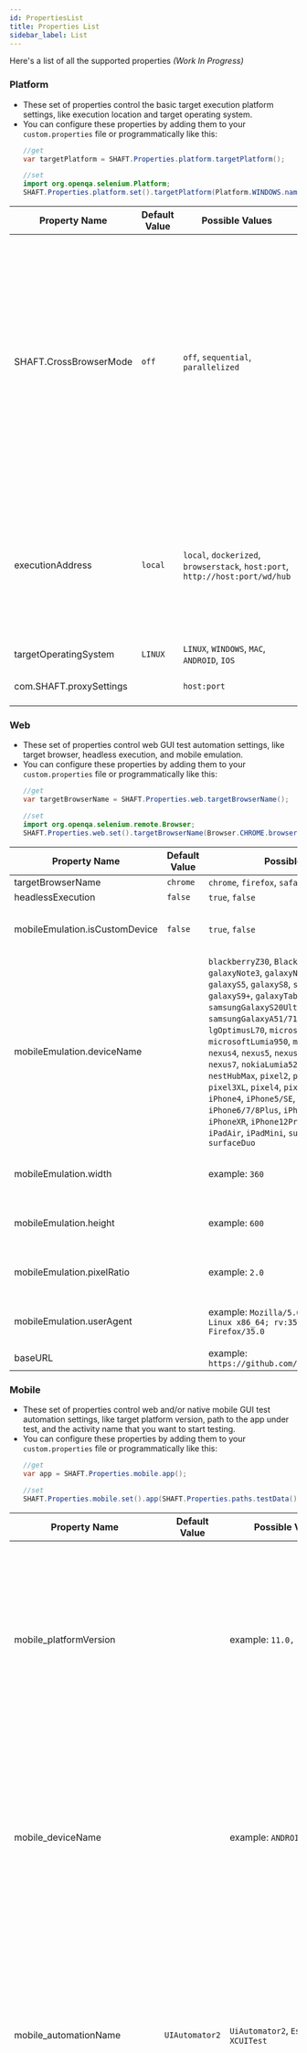 ```yaml
---
id: PropertiesList
title: Properties List
sidebar_label: List
---
```


Here's a list of all the supported properties *(Work In Progress)*

### Platform

- These set of properties control the basic target execution platform settings, like execution location and target operating system.
- You can configure these properties by adding them to your `custom.properties` file or programmatically like this:
    ```java
    //get
    var targetPlatform = SHAFT.Properties.platform.targetPlatform();

    //set
    import org.openqa.selenium.Platform;
    SHAFT.Properties.platform.set().targetPlatform(Platform.WINDOWS.name());
    ```

| Property Name           | Default Value | Possible Values                                                               | Description                                                                                                                                                                                                                                                                                                                                                                                                                                                                                          |
| ----------------------- | ------------- | ----------------------------------------------------------------------------- | ---------------------------------------------------------------------------------------------------------------------------------------------------------------------------------------------------------------------------------------------------------------------------------------------------------------------------------------------------------------------------------------------------------------------------------------------------------------------------------------------------- |
| SHAFT.CrossBrowserMode  | `off`         | `off`, `sequential`, `parallelized`                                           | • Cross Browser Mode allows SHAFT to run your test class against Chrome, Firefox, and Safari!<br/>• You need to have 'Docker Desktop' installed on your machine, and configured to use Linux images.<br/>• Off → Your tests will run normally and respect your configuration.<br/>• Sequential → Your tests will run on Chrome, Firefox, and Safari in sequence.<br/>• Parallelized → Your tests will run on Chrome, Firefox and Safari in parallel. And for each browser they will run in sequence. |
| executionAddress        | `local`       | `local`, `dockerized`, `browserstack`, `host:port`, `http://host:port/wd/hub` | • For Appium, set the below settings and move to the Mobile tab to continue.<br/>• For BrowserStack, set the "Target Operating System" below, and the "Automation Name" in the Mobile tab, then configure the "browserStack.properties" file in your project directory.                                                                                                                                                                                                                              |
| targetOperatingSystem   | `LINUX`       | `LINUX`, `WINDOWS`, `MAC`, `ANDROID`, `IOS`                                   |
| com.SHAFT.proxySettings | ` `           | `host:port`                                                                   | • Used to configure testing behind a proxy. e.g. corporate proxy.                                                                                                                                                                                                                                                                                                                                                                                                                                    |

### Web

- These set of properties control web GUI test automation settings, like target browser, headless execution, and mobile emulation.
- You can configure these properties by adding them to your `custom.properties` file or programmatically like this:
    ```java
    //get
    var targetBrowserName = SHAFT.Properties.web.targetBrowserName();

    //set
    import org.openqa.selenium.remote.Browser;
    SHAFT.Properties.web.set().targetBrowserName(Browser.CHROME.browserName());
    ```

| Property Name                  | Default Value | Possible Values                                                                                                                                                                                                                                                                                                                                                                                                                                                                                                                                                                                                                                                                                              | Description                            |
| ------------------------------ | ------------- | ------------------------------------------------------------------------------------------------------------------------------------------------------------------------------------------------------------------------------------------------------------------------------------------------------------------------------------------------------------------------------------------------------------------------------------------------------------------------------------------------------------------------------------------------------------------------------------------------------------------------------------------------------------------------------------------------------------ | -------------------------------------- |
| targetBrowserName              | `chrome`      | `chrome`, `firefox`, `safari`, `MicrosoftEdge`                                                                                                                                                                                                                                                                                                                                                                                                                                                                                                                                                                                                                                                               |
| headlessExecution              | `false`       | `true`, `false`                                                                                                                                                                                                                                                                                                                                                                                                                                                                                                                                                                                                                                                                                              |
| mobileEmulation.isCustomDevice | `false`       | `true`, `false`                                                                                                                                                                                                                                                                                                                                                                                                                                                                                                                                                                                                                                                                                              | • This only works for Chrome and Edge. |
| mobileEmulation.deviceName     | ` `           | `blackberryZ30`, `BlackberryPlayBook`, `galaxyNote3`, `galaxyNoteII`, `galaxySIII`, `galaxyS5`, `galaxyS8`, `samsungGalaxyS8+`, `galaxyS9+`, `galaxyTabS4`, `galaxyFold`, `samsungGalaxyS20Ultra`, `samsungGalaxyA51/71`, `kindleFireHDX`, `lgOptimusL70`, `microsoftLumia550`, `microsoftLumia950`, `motoG4`, `nexus10`, `nexus4`, `nexus5`, `nexus5X`, `nexus6`, `nexus6P`, `nexus7`, `nokiaLumia520`, `nokiaN9`, `nestHub`, `nestHubMax`, `pixel2`, `pixel2XL`, `pixel3`, `pixel3XL`, `pixel4`, `pixel5`, `jioPhone2`, `iPhone4`, `iPhone5/SE`, `iPhone6/7/8`, `iPhone6/7/8Plus`, `iPhoneSE`, `iPhoneX`, `iPhoneXR`, `iPhone12Pro`, `iPad`, `iPadPro`, `iPadAir`, `iPadMini`, `surfacePro7`, `surfaceDuo` | • This only works for Chrome and Edge. |
| mobileEmulation.width          | ` `           | example: `360`                                                                                                                                                                                                                                                                                                                                                                                                                                                                                                                                                                                                                                                                                               | • This only works for Chrome and Edge. |
| mobileEmulation.height         | ` `           | example: `600`                                                                                                                                                                                                                                                                                                                                                                                                                                                                                                                                                                                                                                                                                               | • This only works for Chrome and Edge. |
| mobileEmulation.pixelRatio     | ` `           | example: `2.0`                                                                                                                                                                                                                                                                                                                                                                                                                                                                                                                                                                                                                                                                                               | • This only works for Chrome and Edge. |
| mobileEmulation.userAgent      | ` `           | example: `Mozilla/5.0 (X11; Ubuntu; Linux x86_64; rv:35.0) Gecko/20100101 Firefox/35.0`                                                                                                                                                                                                                                                                                                                                                                                                                                                                                                                                                                                                                      | • This only works for Chrome and Edge. |
| baseURL                        | ` `           | example: `https://github.com/ShaftHQ/SHAFT_ENGINE`                                                                                                                                                                                                                                                                                                                                                                                                                                                                                                                                                                                                                                                           |


### Mobile

- These set of properties control web and/or native mobile GUI test automation settings, like target platform version, path to the app under test, and the activity name that you want to start testing.
- You can configure these properties by adding them to your `custom.properties` file or programmatically like this:
    ```java
    //get
    var app = SHAFT.Properties.mobile.app();

    //set
    SHAFT.Properties.mobile.set().app(SHAFT.Properties.paths.testData() + "apps/BStackSampleApp.ipa");
    ```

| Property Name                | Default Value  | Possible Values                                                                      | Description                                                                                                                                                                                                                                                                                                                                                                                                                                                               |
| ---------------------------- | -------------- | ------------------------------------------------------------------------------------ | ------------------------------------------------------------------------------------------------------------------------------------------------------------------------------------------------------------------------------------------------------------------------------------------------------------------------------------------------------------------------------------------------------------------------------------------------------------------------- |
| mobile_platformVersion       | ` `            | example: `11.0, 13.0`                                                                | • You can add any property from the <a href="http://appium.io/docs/en/writing-running-appium/caps/">List of Appium Capabilities</a> directly to your .property files or via CLI arguments, just make sure to add `mobile_` as a prefix.                                                                                                                                                                                                                                   |
| mobile_deviceName            | ` `            | example: `ANDROID_EMULATOR`                                                          | • You can add any property from the <a href="http://appium.io/docs/en/writing-running-appium/caps/">List of Appium Capabilities</a> directly to your .property files or via CLI arguments, just make sure to add `mobile_` as a prefix.                                                                                                                                                                                                                                   |
| mobile_automationName        | `UIAutomator2` | `UiAutomator2`, `Espresso`, `XCUITest`                                               | • You can add any property from the <a href="http://appium.io/docs/en/writing-running-appium/caps/">List of Appium Capabilities</a> directly to your .property files or via CLI arguments, just make sure to add `mobile_` as a prefix.                                                                                                                                                                                                                                   |
| mobile_udid                  | ` `            | example: `RQ3005TAQP`                                                                | • Unique device identifier of the connected physical device (leave empty if not applicable).<br/>• You can add any property from the <a href="http://appium.io/docs/en/writing-running-appium/caps/">List of Appium Capabilities</a> directly to your .property files or via CLI arguments, just make sure to add `mobile_` as a prefix.                                                                                                                                  |  |
| mobile_browserName           | ` `            | `chrome`, `Chromium`, `Browser`, `Safari`, `samsung`                                 | • You can add any property from the <a href="http://appium.io/docs/en/writing-running-appium/caps/">List of Appium Capabilities</a> directly to your .property files or via CLI arguments, just make sure to add `mobile_` as a prefix.                                                                                                                                                                                                                                   |
| MobileBrowserVersion         | ` `            | example: `83.0.4103.39`                                                              | • The latest version of the WebDriver executable that is compatible with the target browser. You can get it from <a href="https://www.selenium.dev/documentation/en/webdriver/driver_requirements/#quick-reference">here</a>.<br/>• You can add any property from the <a href="http://appium.io/docs/en/writing-running-appium/caps/">List of Appium Capabilities</a> directly to your .property files or via CLI arguments, just make sure to add `mobile_` as a prefix. |  |
| mobile_app                   | ` `            | `relativePath/to/myApp.apk`, `absolutePath/to/myApp.apk`, `http://myapp.com/app.ipa` | • You can add any property from the <a href="http://appium.io/docs/en/writing-running-appium/caps/">List of Appium Capabilities</a> directly to your .property files or via CLI arguments, just make sure to add `mobile_` as a prefix.                                                                                                                                                                                                                                   |
| mobile_appPackage            | ` `            | example: `com.example.android.myApp`                                                 | • You can add any property from the <a href="http://appium.io/docs/en/writing-running-appium/caps/">List of Appium Capabilities</a> directly to your .property files or via CLI arguments, just make sure to add `mobile_` as a prefix.                                                                                                                                                                                                                                   |
| mobile_appActivity           | ` `            | example: `.MainActivity`                                                             | • You can add any property from the <a href="http://appium.io/docs/en/writing-running-appium/caps/">List of Appium Capabilities</a> directly to your .property files or via CLI arguments, just make sure to add `mobile_` as a prefix.                                                                                                                                                                                                                                   |
| selfManaged                  | `false`        |                                                                                      |
| selfManagedAndroidSDKVersion | `31`           |                                                                                      |


### Flags

- These set of properties control generic platform flags, like the number of test retry attemps, atomaximization of web browser window, and any other built-in checks or workarounds that aim to stabelize your test execution.
- You can configure these properties by adding them to your `custom.properties` file or programmatically like this:
    ```java
    //get
    var clickUsingJavascriptWhenWebDriverClickFails = SHAFT.Properties.flags.clickUsingJavascriptWhenWebDriverClickFails();

    //set
    SHAFT.Properties.flags.set().clickUsingJavascriptWhenWebDriverClickFails(true);
    ```

| Property Name                               | Default Value | Possible Values                          | Description                                                                                                                                                                                                                                            |
| ------------------------------------------- | ------------- | ---------------------------------------- | ------------------------------------------------------------------------------------------------------------------------------------------------------------------------------------------------------------------------------------------------------ |
| retryMaximumNumberOfAttempts                | `0`           | example: `0`, `1`, `2`, `3`, `4`, ...etc |
| autoMaximizeBrowserWindow                   | `true`        | `true`, `false`                          |
| forceCheckForElementVisibility              | `true`        | `true`, `false`                          |
| forceCheckElementLocatorIsUnique            | `true`        | `true`, `false`                          |
| attemptToClickBeforeTyping                  | `false`       | `true`, `false`                          |
| attemptClearBeforeTypingUsingBackspace      | `false`       | `true`, `false`                          |
| forceCheckTextWasTypedCorrectly             | `true`        | `true`, `false`                          |
| forceCheckNavigationWasSuccessful           | `true`        | `true`, `false`                          |
| respectBuiltInWaitsInNativeMode             | `true`        | `true`, `false`                          |
| forceCheckStatusOfRemoteServer              | `false`       | `true`, `false`                          |
| clickUsingJavascriptWhenWebDriverClickFails | `false`       | `true`, `false`                          |
| autoCloseDriverInstance                     | `true`        | `true`, `false`                          |
| automaticallyAssertResponseStatusCode       | `true`        | `true`, `false`                          |
| maximumPerformanceMode                      | `0`           | `0`, `1`, `2`                            | • `0` -> Disabled, `1` -> Without Headless Execution, `2` -> With Headless Execution <br/>• Enabling maximumPerformanceMode will disable all complementary features to ensure the fastest execution possible with a 400% calculated performance boost. |
| skipTestsWithLinkedIssues                   | `false`       | `true`, `false`                          | • It is recommended to leave this feature disabled unless you explicitly want to skip any tests that have the @Issue or @Issues annotation.                                                                                                            |

### Reporting

- These set of properties control the engine's built-in reporting capabilities, like whether or not to capture the element name in the report to make it more readible, capturing webdriver logs for more debugging, and the behavior of our different reports before and after test execution.
- You can configure these properties by adding them to your `custom.properties` file or programmatically like this:
    ```java
    //get
    var openAllureReportAfterExecution = SHAFT.Properties.reporting.openAllureReportAfterExecution();

    //set
    SHAFT.Properties.reporting.set().openAllureReportAfterExecution(true);
    ```

| Property Name                              | Default Value | Possible Values | Description |
| ------------------------------------------ | ------------- | --------------- | ----------- |
| captureElementName                         | `true`        | `true`, `false` |
| captureWebDriverLogs                       | `false`       | `true`, `false` |
| alwaysLogDiscreetly                        | `false`       | `true`, `false` |
| debugMode                                  | `false`       | `true`, `false` |
| cleanAllureResultsDirectoryBeforeExecution | `true`        | `true`, `false` |
| generateAllureReportArchive                | `false`       | `true`, `false` |
| openAllureReportAfterExecution             | `false`       | `true`, `false` |
| generateExtentReports                      | `true`        | `true`, `false` |
| cleanExtentReportsDirectoryBeforeExecution | `true`        | `true`, `false` |
| openExtentReportAfterExecution             | `false`       | `true`, `false` |             |
| attachExtentReportsToAllureReport          | `false`       | `true`, `false` |
| openLighthouseReportWhileExecution         | `true`        | `true`, `false` |
| openExecutionSummaryReportAfterExecution   | `true`        | `true`, `false` |             |

### Timeouts

- These set of properties control the engine's built-in synchronization capabilities, such as waiting for lazy loading, element identification timeout, API connection timeout, database query timeout, and shell session timeout.
- You can configure these properties by adding them to your `custom.properties` file or programmatically like this:
    ```java
    //get
    var elementIdentificationTimeout = SHAFT.Properties.timeouts.defaultElementIdentificationTimeout();

    //set
    SHAFT.Properties.timeouts.set().defaultElementIdentificationTimeout(5);
    ```

| Property Name                       | Default Value | Possible Values | Description                                                                        |
| ----------------------------------- | ------------- | --------------- | ---------------------------------------------------------------------------------- |
| waitForLazyLoading                  | `true`        | `true`, `false` | Especially useful for modern/responsive web apps using React, Vue, Angular, ...etc |
| lazyLoadingTimeout                  | `30`          |
| browserNavigationTimeout            | `60`          |
| pageLoadTimeout                     | `60`          |
| scriptExecutionTimeout              | `30`          |
| defaultElementIdentificationTimeout | `60`          |
| apiSocketTimeout                    | `30`          |
| apiConnectionTimeout                | `30`          |
| apiConnectionManagerTimeout         | `30`          |
| shellSessionTimeout                 | `30`          |
| dockerCommandTimeout                | `30`          |
| databaseLoginTimeout                | `30`          |
| databaseNetworkTimeout              | `30`          |
| databaseQueryTimeout                | `30`          |
| waitForRemoteServerToBeUp           | `false`       | `true`, `false` |                                                                                    |
| timeoutForRemoteServerToBeUp        | `10`          |                 |                                                                                    |
| remoteServerInstanceCreationTimeout | `10`          |                 |                                                                                    |

### Visuals

- These set of properties control the engine's built-in visual validation and AI capabilities, such as the visual matching threshhold for AI powered element identification, when to take screenshots, screenshot types, videos, animated GIFs, and complete page snapshots.
- You can configure these properties by adding them to your `custom.properties` file or programmatically like this:
    ```java
    //get
    var visualMatchingThreshold = SHAFT.Properties.visuals.visualMatchingThreshold();

    //set
    SHAFT.Properties.visuals.set().visualMatchingThreshold(0.7);
    ```

| Property Name                                  | Default Value          | Possible Values                              | Description |
| ---------------------------------------------- | ---------------------- | -------------------------------------------- | ----------- |
| visualMatchingThreshold                        | `0.90`                 | any decimal value between `0.00` and `1.00`  |             |
| screenshotParams_scalingFactor                 | `1`                    |                                              |             |
| screenshotParams_whenToTakeAScreenshot         | `ValidationPointsOnly` | `Always, ValidationPointsOnly, FailuresOnly` |             |
| screenshotParams_screenshotType                | `FullPage`             |                                              |             |
| screenshotParams_highlightElements             | `true`                 | `true`, `false`                              |             |
| screenshotParams_highlightMethod               | `AI`                   |                                              |             |
| screenshotParams_skippedElementsFromScreenshot | ``                     |                                              |             |
| screenshotParams_watermark                     | `true`                 | `true`, `false`                              |             |
| screenshotParams_watermarkOpacity              | `0.2`                  |                                              |             |
| createAnimatedGif                              | `false`                | `true`, `false`                              |             |
| animatedGif_frameDelay                         | `500`                  |                                              |             |
| videoParams_recordVideo                        | `false`                | `true`, `false`                              |             |
| videoParams_scope                              | `DriverSession`        |                                              |             |
| whenToTakePageSourceSnapshot                   | `Never`                |                                              |             |

### Jira

- These set of properties control the engine's built-in Jira and Xray integrations for test management and defect reporting.
- You can configure these properties by adding them to your `custom.properties` file. Ideally you wouldn't need to configure these properties programatically, but if you ever need to, you can do it like this:
    ```java
    //get
    var reportBugs = SHAFT.Properties.jira.reportBugs();

    //set
    SHAFT.Properties.jira.set().reportBugs(true);
    ```

| Property Name              | Default Value                                | Possible Values | Description |
| -------------------------- | -------------------------------------------- | --------------- | ----------- |
| jiraInteraction            | `false`                                      | `true`, `false` |             |
| jiraUrl                    | `https://`                                   |                 |             |
| projectKey                 | ``                                           |                 |             |
| authorization              | `:`                                          |                 |             |
| reportTestCasesExecution   | `false`                                      | `true`, `false` |             |
| reportPath                 | `target/surefire-reports/testng-results.xml` |                 |             |
| ExecutionName              | ``                                           |                 |             |
| ExecutionDescription       | ``                                           |                 |             |
| ReportBugs                 | `false`                                      | `true`, `false` |             |
| assignee                   | ``                                           |                 |             |
| allure.link.tms.pattern    | `https:///{}`                                |                 |             |
| allure.link.custom.pattern | `{}`                                         |                 |             |

### Cucumber

- These set of properties control your cucumber settings, such as the path to your feature files, the package names for your step definition classes, and any plugins you want to enable.
- You can configure these properties by editing your `src/main/resources/properties/cucumber.properties` file.

| Property Name        | Default Value                                                                                                                        | Possible Values | Description |
| -------------------- | ------------------------------------------------------------------------------------------------------------------------------------ | --------------- | ----------- |
| cucumber.features    | `src/test/resources`                                                                                                                 |                 |             |
| cucumber.filter.name | ``                                                                                                                                   |                 |             |
| cucumber.filter.tags | ``                                                                                                                                   |                 |             |
| cucumber.glue        | `customCucumberSteps, com.shaft.cucumber`                                                                                            |                 |             |
| cucumber.plugin      | `pretty, json:allure-results/cucumber.json, html:allure-results/cucumberReport.html, com.shaft.listeners.CucumberTestRunnerListener` |                 |             |

### Healenium

| Property Name  | Default Value | Possible Values | Description |
| -------------- | ------------- | --------------- | ----------- |
| recovery-tries | `1`           |                 |             |
| score-cap      | `0.5`         |                 |             |
| heal-enabled   | `false`       |                 |             |
| serverHost     | `localhost`   |                 |             |
| serverPort     | `7878`        |                 |             |
| imitatePort    | `8000`        |                 |             |

### Paths

| Property Name                    | Default Value                                 | Possible Values | Description |
| -------------------------------- | --------------------------------------------- | --------------- | ----------- |
| propertiesFolderPath             | `src/main/resources/properties/`              |                 |             |
| defaultPropertiesFolderPath      | `src/main/resources/properties/default`       |                 |             |
| dynamicObjectRepositoryPath      | `src/main/resources/dynamicObjectRepository/` |                 |             |
| testDataFolderPath               | `src/test/resources/testDataFiles/`           |                 |             |
| downloadsFolderPath              | `target/downloadedFiles/`                     |                 |             |
| allureResultsFolderPath          | `allure-results/`                             |                 |             |
| extentReportsFolderPath          | `extent-reports/`                             |                 |             |
| executionSummaryReportFolderPath | `execution-summary/`                          |                 |             |
| video.folder                     | `allure-results/videos`                       |                 |             |
| servicesFolderPath               | `src/test/resources/META-INF/services/`       |                 |             |
| applitoolsApiKey                 | ``                                            |                 |             |


### Pattern

| Property Name             | Default Value | Possible Values | Description |
| ------------------------- | ------------- | --------------- | ----------- |
| testDataColumnNamePrefix  | `Data`        |                 |             |
| allure.link.issue.pattern | ``            |                 |             |

### Tinkey

| Property Name             | Default Value | Possible Values | Description |
| ------------------------- | ------------- | --------------- | ----------- |
| tinkey.keysetFilename     | ``            |                 |             |
| tinkey.kms.serverType     | ``            |                 |             |
| tinkey.kms.credentialPath | ``            |                 |             |
| tinkey.kms.masterKeyUri   | ``            |                 |             |

### BrowserStack

| Property Name                    | Default Value | Possible Values | Description                                                                                           |
| -------------------------------- | ------------- | --------------- | ----------------------------------------------------------------------------------------------------- |
| browserStack.username            | ``            |                 |                                                                                                       |
| browserStack.accessKey           | ``            |                 |                                                                                                       |
| browserStack.platformVersion     | ``            |                 |                                                                                                       |
| browserStack.deviceName          | ``            |                 |                                                                                                       |
| browserStack.appUrl              | ``            |                 | Use appUrl to test a previously uploaded app file                                                     |
| browserStack.customID            | ``            |                 | Use customID to test the latest uploaded version as the above url expires regularly                   |
| browserStack.appName             | ``            |                 |                                                                                                       |
| browserStack.appRelativeFilePath | ``            |                 |                                                                                                       |
| browserStack.osVersion           | ``            |                 | In case of Desktop web testing you must also set the `targetOperatingSystem`, and `targetBrowserName` |
| browserStack.browserVersion      | ``            |                 | optional, uses random by default                                                                      |
| browserStack.local               | `false`       | `true`, `false` |                                                                                                       |

### LambdaTest

| Property Name                   | Default Value  | Possible Values | Description                                                              |
| ------------------------------- | -------------- | --------------- | ------------------------------------------------------------------------ |
| LambdaTest.username             | ``             |                 |                                                                          |
| LambdaTest.accessKey            | ``             |                 |                                                                          |
| LambdaTest.platformVersion      | ``             |                 |                                                                          |
| LambdaTest.deviceName           | ``             |                 |                                                                          |
| LambdaTest.appUrl               | ``             |                 |                                                                          |
| LambdaTest.appProfiling         | `false`        | `true`, `false` |                                                                          |
| LambdaTest.osVersion            | ``             |                 |                                                                          |
| LambdaTest.visual               | `false`        | `true`, `false` |                                                                          |
| LambdaTest.video                | `false`        | `true`, `false` |                                                                          |
| LambdaTest.appName              | ``             |                 | Use appName and appRelativeFilePath to upload a new app file and test it |
| LambdaTest.appRelativeFilePath  | ``             |                 | Use appName and appRelativeFilePath to upload a new app file and test it |
| LambdaTest.resolution           | ``             |                 |                                                                          |
| LambdaTest.headless             | `false`        | `true`, `false` |                                                                          |
| LambdaTest.timezone             | ``             |                 |                                                                          |
| LambdaTest.project              | `SHAFT_Engine` |                 |                                                                          |
| LambdaTest.build                | `Build Name`   |                 |                                                                          |
| LambdaTest.selenium_version     | ``             |                 |                                                                          |
| LambdaTest.driver_version       | ``             |                 |                                                                          |
| LambdaTest.w3c                  | `true`         | `true`, `false` |                                                                          |
| LambdaTest.browserVersion       | ``             |                 | optional, uses random by default                                         |
| LambdaTest.geoLocation          | `EG`           |                 | Optional extra settings                                                  |
| LambdaTest.debug                | `false`        | `true`, `false` | Optional extra settings                                                  |
| LambdaTest.acceptInsecureCerts  | `true`         | `true`, `false` | Optional extra settings                                                  |
| LambdaTest.networkLogs          | `false`        | `true`, `false` | Optional extra settings                                                  |
| LambdaTest.appiumVersion        | `2.0.0`        |                 | Optional extra settings                                                  |
| LambdaTest.autoGrantPermissions | `true`         | `true`, `false` |                                                                          |
| LambdaTest.autoAcceptAlerts     | `true`         | `true`, `false` |                                                                          |
| LambdaTest.isRealMobile         | `true`         | `true`, `false` |                                                                          |
| LambdaTest.console              | `false`        | `true`, `false` |                                                                          |
| LambdaTest.customID             | ``             |                 |                                                                          |

### Performance

| Property Name            | Default Value | Possible Values | Description |
| ------------------------ | ------------- | --------------- | ----------- |
| lightHouseExecution      | `false`       |                 |             |
| lightHouseExecution.port | `8888`        |                 |             |

### TestNG

- These set of properties control your TestNG parallelization settings.
- You can configure these properties by editing your `src/main/resources/properties/testng.properties` file.

| Property Name              | Default Value | Possible Values                      | Description |
| -------------------------- | ------------- | ------------------------------------ | ----------- |
| setParallel                | `NONE`        | `METHODS, CLASSES, TESTS, INSTANCES` |             |
| setThreadCount             | `1`           |                                      |             |
| setVerbose                 | `1`           |                                      |             |
| setPreserveOrder           | `true`        | `true`, `false`                      |             |
| setGroupByInstances        | `true`        | `true`, `false`                      |             |
| setDataProviderThreadCount | `1`           |                                      |             |

### Log4j

- These set of properties control your Log4j2 logging settings.
- You can configure these properties by editing your `src/main/resources/properties/Log4j2.properties` file.

| Property Name                           | Default Value                                                                                                                                                                          | Possible Values                          | Description                                                                                                                      |
| --------------------------------------- | -------------------------------------------------------------------------------------------------------------------------------------------------------------------------------------- | ---------------------------------------- | -------------------------------------------------------------------------------------------------------------------------------- |
| appender.console.layout.pattern         | `%highlight{[%p]}{FATAL=red blink, ERROR=red bold, WARN=yellow bold, INFO=fg_#0060a8 bold, DEBUG=fg_#43b02a bold, TRACE=black} %style{%m} %style{\| @%d{hh:mm:ss a}}{bright_black} %n` |                                          | [Click here to learn more about log4j2 pattern layouts](https://logging.apache.org/log4j/2.x/manual/layouts.html#pattern-layout) |
| appender.console.filter.threshold.level | `info`                                                                                                                                                                                 | `fatal, error, warn, info, debug, trace` |                                                                                                                                  |
| appender.file.fileName                  | `target/logs/log4j.log`                                                                                                                                                                |                                          |                                                                                                                                  |
| appender.file.layout.pattern            | `[%-5level] %d{yyyy-MM-dd HH:mm:ss.SSS} [%t] %c{1} - %msg%n`                                                                                                                           |                                          |                                                                                                                                  |
| appender.file.filter.threshold.level    | `debug`                                                                                                                                                                                | `fatal, error, warn, info, debug, trace` |                                                                                                                                  |
